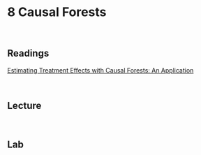 # 8 Causal Forests 

<br>

## Readings  

[Estimating Treatment Effects with Causal Forests: An Application](https://muse.jhu.edu/pub/56/article/793356/pdf)  

<br>

## Lecture 

<!-- [Slides from Lecture 8](https://pjakiela.github.io/ECON370/L6-lasso-2024-XX-XX.pdf) -->

<br>

## Lab

